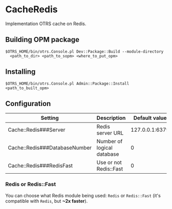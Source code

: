 # CacheRedis
Implementation OTRS cache on Redis.

## Building OPM package

```
$OTRS_HOME/bin/otrs.Console.pl Dev::Package::Build --module-directory
  <path_to_dir> <path_to_sopm> <where_to_put_opm>
```

## Installing

```
$OTRS_HOME/bin/otrs.Console.pl Admin::Package::Install <path_to_built_opm>
```

## Configuration

| Setting                       | Description                | Default value  |
| ----------------------------- | -------------------------- | -------------- |
| Cache::Redis###Server         | Redis server URL           | 127.0.0.1:6379 |
| Cache::Redis###DatabaseNumber | Number of logical database | 0              |
| Cache::Redis###RedisFast      | Use or not Redis::Fast     | 0              |

### Redis or Redis::Fast

You can choose what Redis module being used: `Redis` or `Redis::Fast` (it's compatible with `Redis`, but **~2x faster**).
